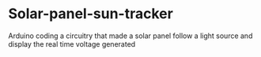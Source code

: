 # Solar-panel-sun-tracker
Arduino coding a circuitry that made a solar panel follow a light source and display the real time voltage generated
